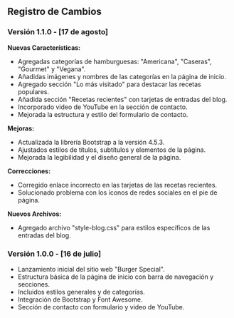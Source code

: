 ## Registro de Cambios

### Versión 1.1.0 - [17 de agosto]

**Nuevas Características:**

- Agregadas categorías de hamburguesas: "Americana", "Caseras", "Gourmet" y "Vegana".
- Añadidas imágenes y nombres de las categorías en la página de inicio.
- Agregado sección "Lo más visitado" para destacar las recetas populares.
- Añadida sección "Recetas recientes" con tarjetas de entradas del blog.
- Incorporado video de YouTube en la sección de contacto.
- Mejorada la estructura y estilo del formulario de contacto.

**Mejoras:**

- Actualizada la librería Bootstrap a la versión 4.5.3.
- Ajustados estilos de títulos, subtítulos y elementos de la página.
- Mejorada la legibilidad y el diseño general de la página.

**Correcciones:**

- Corregido enlace incorrecto en las tarjetas de las recetas recientes.
- Solucionado problema con los íconos de redes sociales en el pie de página.

**Nuevos Archivos:**

- Agregado archivo "style-blog.css" para estilos específicos de las entradas del blog.

### Versión 1.0.0 - [16 de julio]

- Lanzamiento inicial del sitio web "Burger Special".
- Estructura básica de la página de inicio con barra de navegación y secciones.
- Incluidos estilos generales y de categorías.
- Integración de Bootstrap y Font Awesome.
- Sección de contacto con formulario y video de YouTube.